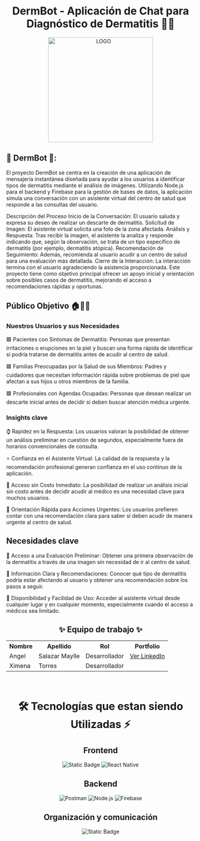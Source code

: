 <h1 align="center"> DermBot - Aplicación de Chat para Diagnóstico de Dermatitis 🤖💬</h1> 
<div align="center"> 
  <img src="[https://i.postimg.cc/52qWG8Lw/logo2.png](https://i.postimg.cc/6psGzxf8/Dermabot.jpg)" width="280" alt="LOGO"> 
</div>

## 📱 DermBot 🤖: 
El proyecto DermBot se centra en la creación de una aplicación de mensajería instantánea diseñada para ayudar a los usuarios a identificar tipos de dermatitis mediante el análisis de imágenes. Utilizando Node.js para el backend y Firebase para la gestión de bases de datos, la aplicación simula una conversación con un asistente virtual del centro de salud que responde a las consultas del usuario.

Descripción del Proceso
Inicio de la Conversación: El usuario saluda y expresa su deseo de realizar un descarte de dermatitis.
Solicitud de Imagen: El asistente virtual solicita una foto de la zona afectada.
Análisis y Respuesta: Tras recibir la imagen, el asistente la analiza y responde indicando que, según la observación, se trata de un tipo específico de dermatitis (por ejemplo, dermatitis atópica).
Recomendación de Seguimiento: Además, recomienda al usuario acudir a un centro de salud para una evaluación más detallada.
Cierre de la Interacción: La interacción termina con el usuario agradeciendo la asistencia proporcionada.
Este proyecto tiene como objetivo principal ofrecer un apoyo inicial y orientación sobre posibles casos de dermatitis, mejorando el acceso a recomendaciones rápidas y oportunas.

## Público Objetivo 🏠🏢👫

### Nuestros Usuarios y sus Necesidades

🟩 Pacientes con Síntomas de Dermatitis: Personas que presentan irritaciones o erupciones en la piel y buscan una forma rápida de identificar si podría tratarse de dermatitis antes de acudir al centro de salud.

🟩 Familias Preocupadas por la Salud de sus Miembros: Padres y cuidadores que necesitan información rápida sobre problemas de piel que afectan a sus hijos u otros miembros de la familia.

🟩 Profesionales con Agendas Ocupadas: Personas que desean realizar un descarte inicial antes de decidir si deben buscar atención médica urgente.

### Insights clave

⌚ Rapidez en la Respuesta: Los usuarios valoran la posibilidad de obtener un análisis preliminar en cuestión de segundos, especialmente fuera de horarios convencionales de consulta.

⭐ Confianza en el Asistente Virtual: La calidad de la respuesta y la recomendación profesional generan confianza en el uso continuo de la aplicación.

💸 Acceso sin Costo Inmediato: La posibilidad de realizar un análisis inicial sin costo antes de decidir acudir al médico es una necesidad clave para muchos usuarios.

🔮 Orientación Rápida para Acciones Urgentes: Los usuarios prefieren contar con una recomendación clara para saber si deben acudir de manera urgente al centro de salud.

## Necesidades clave

🔹 Acceso a una Evaluación Preliminar: Obtener una primera observación de la dermatitis a través de una imagen sin necesidad de ir al centro de salud.

🔹 Información Clara y Recomendaciones: Conocer qué tipo de dermatitis podría estar afectando al usuario y obtener una recomendación sobre los pasos a seguir.

🔹 Disponibilidad y Facilidad de Uso: Acceder al asistente virtual desde cualquier lugar y en cualquier momento, especialmente cuando el acceso a médicos sea limitado.



<h2 align="center">✨ Equipo de trabajo ✨</h2>

<table align="center">
  <tr>
    <th>Nombre</th>
    <th>Apellido</th>
    <th>Rol</th>
    <th>Portfolio</th>
  </tr>
  <tr>
    <td>Angel</td>
    <td>Salazar Maylle</td>
    <td>Desarrollador</td>
    <td><a href="https://www.linkedin.com/in/angel-salazar-maylle-36236b198/" target="_blank">Ver LinkedIn</a></td>
  </tr>
  <tr>
    <td>Ximena</td>
    <td>Torres</td>
    <td>Desarrollador</td>
  </tr>
</table>
<br>


<div align='center'>
  <h1>🛠️ Tecnologías que estan siendo Utilizadas ⚡</h1>
</div>

<div align='center'>
  <h2>Frontend</h2>
  </div>

  <div align='center'>
    
![Static Badge](https://img.shields.io/badge/Figma-%23F24E1E?style=for-the-badge&logo=figma&logoColor=white)
![React Native](https://img.shields.io/static/v1?style=for-the-badge&message=React&color=222222&logo=React&logoColor=61DAFB&label=)

<!-- TECNOLOGÍAS POR VERIFICAR
![Vite](https://img.shields.io/badge/vite-%23646CFF.svg?style=for-the-badge&logo=vite&logoColor=white)
![AXIOS](https://img.shields.io/badge/AXIOS-%235A29E4?style=for-the-badge&logo=axios)
![Vercel](https://img.shields.io/static/v1?style=for-the-badge&message=Vercel&color=000000&logo=Vercel&logoColor=FFFFFF&label=)
 -->

  </div>

<div align='center'>
  <h2>Backend</h2>
  </div>
  
  <div align='center'>
    

![Postman](https://img.shields.io/badge/Postman-FF6C37?style=for-the-badge&logo=postman&logoColor=white)
![Node.js](https://img.shields.io/badge/Node.js-339933?style=for-the-badge&logo=node.js&logoColor=white)
![Firebase](https://img.shields.io/badge/Firebase-FFCA28?style=for-the-badge&logo=firebase&logoColor=black)


<!-- TECNOLOGÍAS POR VERIFICAR
![JWT](https://img.shields.io/badge/JWT-black?style=for-the-badge&logo=JSON%20web%20tokens)
![Hibernate](https://img.shields.io/badge/Hibernate-59666C?style=for-the-badge&logo=Hibernate&logoColor=white)
 -->
  </div>

<div align='center'>
  <h2>Organización y comunicación</h2>
  </div>
  
  <div align="center">
  
![Static Badge](https://img.shields.io/badge/WhatsApp-25D366?style=for-the-badge&logo=whatsapp&logoColor=white)
  </div>
<br>
